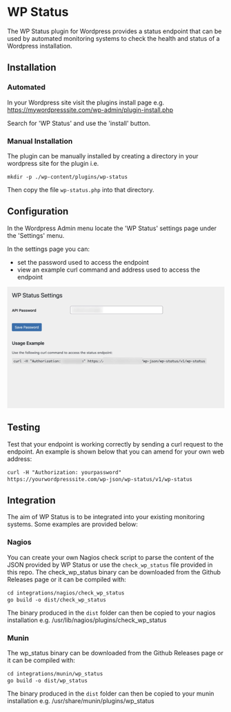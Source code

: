 # WP Status

The WP Status plugin for Wordpress provides a status endpoint that can be used by automated monitoring systems to check the health and status of a Wordpress installation.

## Installation

### Automated

In your Wordpress site visit the plugins install page e.g.
https://mywordpresssite.com/wp-admin/plugin-install.php

Search for 'WP Status' and use the 'install' button.

### Manual Installation

The plugin can be manually installed by creating a directory in your wordpress site for the plugin i.e.

```
mkdir -p ./wp-content/plugins/wp-status
```

Then copy the file `wp-status.php` into that directory.

## Configuration

In the Wordpress Admin menu locate the 'WP Status' settings page under the 'Settings' menu.

In the settings page you can:

- set the password used to access the endpoint
- view an example curl command and address used to access the endpoint

![WP Status settings page screenshot](./screenshots/settings.jpg "WP Status settings page")

## Testing

Test that your endpoint is working correctly by sending a curl request to the endpoint. An example is shown below that you can amend for your own web address:

```
curl -H "Authorization: yourpassword" https://yourwordpresssite.com/wp-json/wp-status/v1/wp-status
```

## Integration

The aim of WP Status is to be integrated into your existing monitoring systems. Some examples are provided below:

### Nagios

You can create your own Nagios check script to parse the content of the JSON provided by WP Status or use the `check_wp_status` file provided in this repo.
The check_wp_status binary can be downloaded from the Github Releases page or it can be compiled with:

```
cd integrations/nagios/check_wp_status
go build -o dist/check_wp_status
```

The binary produced in the `dist` folder can then be copied to your nagios installation e.g. /usr/lib/nagios/plugins/check_wp_status

### Munin

The wp_status binary can be downloaded from the Github Releases page or it can be compiled with:

```
cd integrations/munin/wp_status
go build -o dist/wp_status
```

The binary produced in the `dist` folder can then be copied to your munin installation e.g. /usr/share/munin/plugins/wp_status
